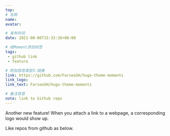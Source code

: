 ```yaml
---
top: 
# 名称
name:
avatar:

# 发布时间
date: 2021-08-06T15:33:28+08:00

# 给Moment添加标签
tags:
 - github link
 - feature

# 附加信息类型3:链接
link: https://github.com/FarseaSH/hugo-theme-moments
link_logo:
link_text: FarseaSH/hugo-theme-moments

# 备注信息
note: link to Github repo
---
```

<!-- 下面写文字 -->

Another new feature! When you attach a link to a webpage, a corresponding logo would show up.

Like repos from github as below.